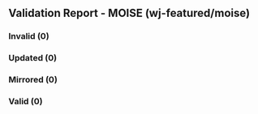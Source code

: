 ## Validation Report - MOISE (wj-featured/moise)


### Invalid (0)
### Updated (0)
### Mirrored (0)
### Valid (0)
